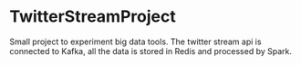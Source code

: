 # TwitterStreamProject
Small project to experiment big data tools. The twitter stream api is connected to Kafka, all the data is stored in Redis and processed by Spark.

